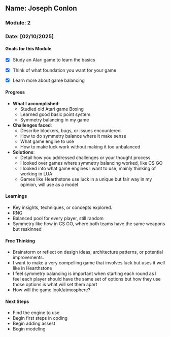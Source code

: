 <!-- Markdown Docs: https://docs.github.com/en/get-started/writing-on-github/getting-started-with-writing-and-formatting-on-github/basic-writing-and-formatting-syntax -->
## Name: Joseph Conlon
### Module: 2

<!-- Repeat the below as needed-->
### Date: [02/10/2025]

#### Goals for this Module
- [x] Study an Atari game to learn the basics
- [x] Think of what foundation you want for your game 
- [x] Learn more about game balancing


#### Progress
- **What I accomplished**:
  - Studied old Atari game Boxing
  - Learned good basic point system
  - Symmetry balancing in my game 
- **Challenges faced**:
  - Describe blockers, bugs, or issues encountered.
  - How to do symmetry balance where it make sense
  - What game engine to use
  - How to make luck work without making it too unbalanced
- **Solutions**:
  - Detail how you addressed challenges or your thought process.
  - I looked over games where symmetry balancing worked, like CS GO
  - I looked into what game engines I want to use, mainly thinking of working in LUA
  - Games like Hearthstone use luck in a unique but fair way in my opinion, will use as a model

#### Learnings
- Key insights, techniques, or concepts explored.
- RNG
- Balanced pool for every player, still random
- Symmetry like how in CS GO, where both teams have the same weapons but reskinned

#### Free Thinking
- Brainstorm or reflect on design ideas, architecture patterns, or potential improvements.
- I want to make a very compelling game that involves luck but uses it well like in Hearthstone
- I feel symmetry balancing is important when starting each round as I feel each player should have the same set of options but how they use those options is what will set them apart
- How will the game look/atmosphere?

#### Next Steps
- Find the engine to use
- Begin first steps in coding
- Begin adding assest
- Begin modeling
